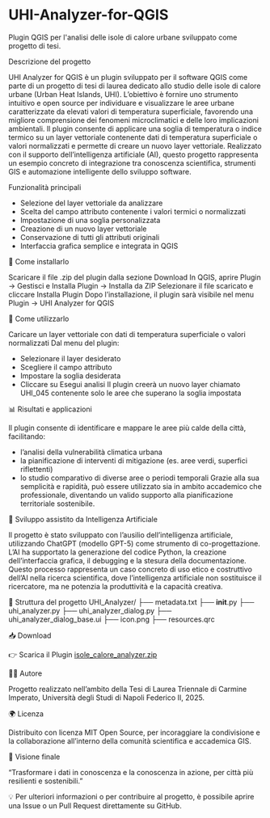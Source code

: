 # UHI-Analyzer-for-QGIS
Plugin QGIS per l'analisi delle isole di calore urbane sviluppato come progetto di tesi.

Descrizione del progetto

UHI Analyzer for QGIS è un plugin sviluppato per il software QGIS come parte di un progetto di tesi di laurea dedicato allo studio delle isole di calore urbane (Urban Heat Islands, UHI).
L’obiettivo è fornire uno strumento intuitivo e open source per individuare e visualizzare le aree urbane caratterizzate da elevati valori di temperatura superficiale, favorendo una migliore comprensione dei fenomeni microclimatici e delle loro implicazioni ambientali.
Il plugin consente di applicare una soglia di temperatura o indice termico su un layer vettoriale contenente dati di temperatura superficiale o valori normalizzati e permette di creare un nuovo layer vettoriale.
Realizzato con il supporto dell’intelligenza artificiale (AI), questo progetto rappresenta un esempio concreto di integrazione tra conoscenza scientifica, strumenti GIS e automazione intelligente dello sviluppo software.

Funzionalità principali
- Selezione del layer vettoriale da analizzare
- Scelta del campo attributo contenente i valori termici o normalizzati
- Impostazione di una soglia personalizzata 
- Creazione di un nuovo layer vettoriale
- Conservazione di tutti gli attributi originali
- Interfaccia grafica semplice e integrata in QGIS

🧩 Come installarlo

Scaricare il file .zip del plugin dalla sezione Download
In QGIS, aprire Plugin → Gestisci e Installa Plugin → Installa da ZIP
Selezionare il file scaricato e cliccare Installa Plugin
Dopo l’installazione, il plugin sarà visibile nel menu Plugin → UHI Analyzer for QGIS

🧭 Come utilizzarlo

Caricare un layer vettoriale con dati di temperatura superficiale o valori normalizzati
Dal menu del plugin:
- Selezionare il layer desiderato
- Scegliere il campo attributo 
- Impostare la soglia desiderata 
- Cliccare su Esegui analisi
Il plugin creerà un nuovo layer chiamato UHI_045 contenente solo le aree che superano la soglia impostata

📊 Risultati e applicazioni

Il plugin consente di identificare e mappare le aree più calde della città, facilitando:
- l’analisi della vulnerabilità climatica urbana
- la pianificazione di interventi di mitigazione (es. aree verdi, superfici riflettenti)
- lo studio comparativo di diverse aree o periodi temporali
Grazie alla sua semplicità e rapidità, può essere utilizzato sia in ambito accademico che professionale, diventando un valido supporto alla pianificazione territoriale sostenibile.

🤖 Sviluppo assistito da Intelligenza Artificiale

Il progetto è stato sviluppato con l’ausilio dell’intelligenza artificiale, utilizzando ChatGPT (modello GPT-5) come strumento di co-progettazione.
L’AI ha supportato la generazione del codice Python, la creazione dell’interfaccia grafica, il debugging e la stesura della documentazione.
Questo processo rappresenta un caso concreto di uso etico e costruttivo dell’AI nella ricerca scientifica, dove l’intelligenza artificiale non sostituisce il ricercatore, ma ne potenzia la produttività e la capacità creativa.

📁 Struttura del progetto
UHI_Analyzer/
├── metadata.txt
├── __init__.py
├── uhi_analyzer.py
├── uhi_analyzer_dialog.py
├── uhi_analyzer_dialog_base.ui
├── icon.png
├── resources.qrc

📥 Download

👉 Scarica il Plugin [isole_calore_analyzer.zip](https://github.com/user-attachments/files/22997949/isole_calore_analyzer.zip)

🧑‍💻 Autore

Progetto realizzato nell’ambito della Tesi di Laurea Triennale di
Carmine Imperato,
Università degli Studi di Napoli Federico II, 2025.

🌍 Licenza

Distribuito con licenza MIT Open Source, per incoraggiare la condivisione e la collaborazione all’interno della comunità scientifica e accademica GIS.

🎯 Visione finale

“Trasformare i dati in conoscenza e la conoscenza in azione, per città più resilienti e sostenibili.”

💡 Per ulteriori informazioni o per contribuire al progetto, è possibile aprire una Issue o un Pull Request direttamente su GitHub.
